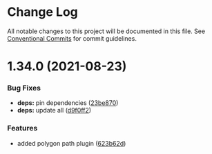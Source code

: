 # Change Log

All notable changes to this project will be documented in this file.
See [Conventional Commits](https://conventionalcommits.org) for commit guidelines.

# 1.34.0 (2021-08-23)


### Bug Fixes

* **deps:** pin dependencies ([23be870](https://github.com/matteobruni/tsparticles/commit/23be8708d698e1e37a18f2ed292cbccffb0f1e47))
* **deps:** update all ([d9f0ff2](https://github.com/matteobruni/tsparticles/commit/d9f0ff2f8c4ac269aaad5077492746e3da8fb422))


### Features

* added polygon path plugin ([623b62d](https://github.com/matteobruni/tsparticles/commit/623b62d14636a50082fc3709f299bc4c7d5c44cb))
